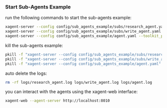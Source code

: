 ### Start Sub-Agents Example

run the following commands to start the sub-agents example:

```bash
xagent-server --config config/sub_agents_example/subs/research_agent.yaml > logs/research_agent.log 2>&1 &
xagent-server --config config/sub_agents_example/subs/write_agent.yaml > logs/write_agent.log 2>&1 &
xagent-server --config config/sub_agents_example/agent.yaml --toolkit_path toolkit > logs/agent.log 2>&1 &
```

kill the sub-agents example:

```bash
pkill -f "xagent-server --config config/sub_agents_example/subs/research_agent.yaml"
pkill -f "xagent-server --config config/sub_agents_example/subs/write_agent.yaml"
pkill -f "xagent-server --config config/sub_agents_example/agent.yaml"
``` 

auto delete the logs:

```bash
rm -rf logs/research_agent.log logs/write_agent.log logs/agent.log
```

you can interact with the agents using the xagent-web interface:

```bash
xagent-web --agent-server http://localhost:8010
```